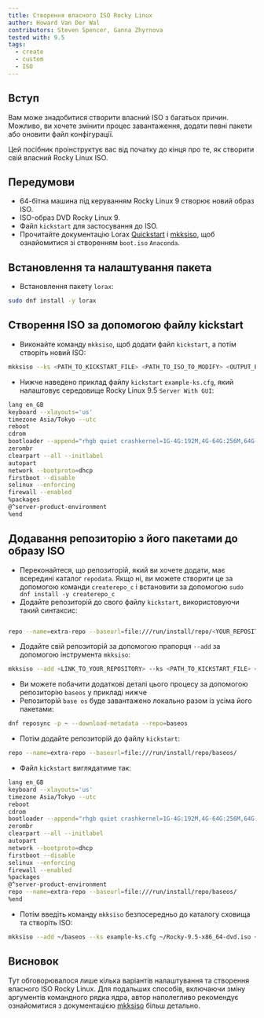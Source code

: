 ```yaml
---
title: Створення власного ISO Rocky Linux
author: Howard Van Der Wal
contributors: Steven Spencer, Ganna Zhyrnova
tested with: 9.5
tags:
  - create
  - custom
  - ISO
---
```


## Вступ

Вам може знадобитися створити власний ISO з багатьох причин. Можливо, ви хочете змінити процес завантаження, додати певні пакети або оновити файл конфігурації.

Цей посібник проінструктує вас від початку до кінця про те, як створити свій власний Rocky Linux ISO.

## Передумови

- 64-бітна машина під керуванням Rocky Linux 9 створює новий образ ISO.
- ISO-образ DVD Rocky Linux 9.
- Файл `kickstart` для застосування до ISO.
- Прочитайте документацію Lorax [Quickstart](https://weldr.io/lorax/lorax.html#quickstart) і [mkksiso](https://weldr.io/lorax/mkksiso.html), щоб ознайомитися зі створенням `boot.iso` `Anaconda`.

## Встановлення та налаштування пакета

- Встановлення пакету `lorax`:

```bash
sudo dnf install -y lorax
```

## Створення ISO за допомогою файлу kickstart

- Виконайте команду `mkksiso`, щоб додати файл `kickstart`, а потім створіть новий ISO:

```bash
mkksiso --ks <PATH_TO_KICKSTART_FILE> <PATH_TO_ISO_TO_MODIFY> <OUTPUT_PATH_FOR_BUILT_ISO>
```

- Нижче наведено приклад файлу `kickstart` `example-ks.cfg`, який налаштовує середовище Rocky Linux 9.5 `Server With GUI`:

```bash
lang en_GB
keyboard --xlayouts='us'
timezone Asia/Tokyo --utc
reboot
cdrom
bootloader --append="rhgb quiet crashkernel=1G-4G:192M,4G-64G:256M,64G-:512M"
zerombr
clearpart --all --initlabel
autopart
network --bootproto=dhcp
firstboot --disable
selinux --enforcing
firewall --enabled
%packages
@^server-product-environment
%end
```

## Додавання репозиторію з його пакетами до образу ISO

- Переконайтеся, що репозиторій, який ви хочете додати, має всередині каталог `repodata`. Якщо ні, ви можете створити це за допомогою команди `createrepo_c` і встановити за допомогою `sudo dnf install -y createrepo_c`
- Додайте репозиторій до свого файлу `kickstart`, використовуючи такий синтаксис:

```bash

repo --name=extra-repo --baseurl=file:///run/install/repo/<YOUR_REPOSITORY>/
```

- Додайте свій репозиторій за допомогою прапорця `--add` за допомогою інструмента `mkksiso`:

```bash
mkksiso --add <LINK_TO_YOUR_REPOSITORY> --ks <PATH_TO_KICKSTART_FILE> <PATH_TO_ISO_TO_MODIFY> <OUTPUT_PATH_FOR_BUILT_ISO>
```

- Ви можете побачити додаткові деталі цього процесу за допомогою репозиторію `baseos` у прикладі нижче
- Репозиторій `base os` буде завантажено локально разом із усіма його пакетами:

```bash
dnf reposync -p ~ --download-metadata --repo=baseos
```

- Потім додайте репозиторій до файлу `kickstart`:

```bash
repo --name=extra-repo --baseurl=file:///run/install/repo/baseos/
```

- Файл `kickstart` виглядатиме так:

```bash
lang en_GB
keyboard --xlayouts='us'
timezone Asia/Tokyo --utc
reboot
cdrom
bootloader --append="rhgb quiet crashkernel=1G-4G:192M,4G-64G:256M,64G-:512M"
zerombr
clearpart --all --initlabel
autopart
network --bootproto=dhcp
firstboot --disable
selinux --enforcing
firewall --enabled
%packages
@^server-product-environment
repo --name=extra-repo --baseurl=file:///run/install/repo/baseos/
%end
```

- Потім введіть команду `mkksiso` безпосередньо до каталогу сховища та створіть ISO:

```bash
mkksiso --add ~/baseos --ks example-ks.cfg ~/Rocky-9.5-x86_64-dvd.iso ~/Rocky-9.5-x86_64-dvd-new.iso
```

## Висновок

Тут обговорювалося лише кілька варіантів налаштування та створення власного ISO Rocky Linux. Для подальших способів, включаючи зміну аргументів командного рядка ядра, автор наполегливо рекомендує ознайомитися з документацією [mkksiso](https://weldr.io/lorax/mkksiso.html) більш детально.
